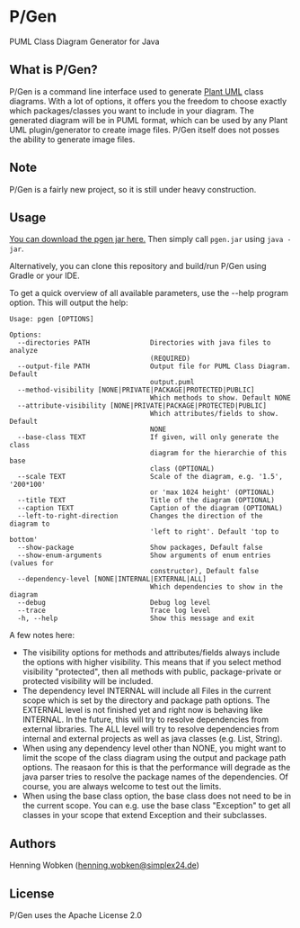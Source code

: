 # P/Gen
PUML Class Diagram Generator for Java

## What is P/Gen?

P/Gen is a command line interface used to generate [Plant UML](http://plantuml.com/) class diagrams.
With a lot of options, it offers you the freedom to choose exactly which packages/classes you want to include in your diagram. 
The generated diagram will be in PUML format, which can be used by any Plant UML plugin/generator to create image files. 
P/Gen itself does not posses the ability to generate image files.

## Note

P/Gen is a fairly new project, so it is still under heavy construction.

## Usage

[You can download the pgen jar here.](https://simplex24.de/pgen/pgen.jar) Then simply call `pgen.jar` using `java -jar`. 

Alternatively, you can clone this repository and build/run P/Gen using Gradle or your IDE.

To get a quick overview of all available parameters, use the --help program option.
This will output the help:

```
Usage: pgen [OPTIONS]

Options:
  --directories PATH               Directories with java files to analyze
                                   (REQUIRED)
  --output-file PATH               Output file for PUML Class Diagram. Default
                                   output.puml
  --method-visibility [NONE|PRIVATE|PACKAGE|PROTECTED|PUBLIC]
                                   Which methods to show. Default NONE
  --attribute-visibility [NONE|PRIVATE|PACKAGE|PROTECTED|PUBLIC]
                                   Which attributes/fields to show. Default
                                   NONE
  --base-class TEXT                If given, will only generate the class
                                   diagram for the hierarchie of this base
                                   class (OPTIONAL)
  --scale TEXT                     Scale of the diagram, e.g. '1.5', '200*100'
                                   or 'max 1024 height' (OPTIONAL)
  --title TEXT                     Title of the diagram (OPTIONAL)
  --caption TEXT                   Caption of the diagram (OPTIONAL)
  --left-to-right-direction        Changes the direction of the diagram to
                                   'left to right'. Default 'top to bottom'
  --show-package                   Show packages, Default false
  --show-enum-arguments            Show arguments of enum entries (values for
                                   constructor), Default false
  --dependency-level [NONE|INTERNAL|EXTERNAL|ALL]
                                   Which dependencies to show in the diagram
  --debug                          Debug log level
  --trace                          Trace log level
  -h, --help                       Show this message and exit

```

A few notes here:
- The visibility options for methods and attributes/fields always include the options with higher visibility. 
This means that if you select method visibility "protected", then all methods with public, package-private or protected visibility will be included. 
- The dependency level INTERNAL will include all Files in the current scope which is set by the directory and package path options. 
The EXTERNAL level is not finished yet and right now is behaving like INTERNAL. 
In the future, this will try to resolve dependencies from external libraries. 
The ALL level will try to resolve dependencies from internal and external projects as well as java classes (e.g. List, String).
- When using any dependency level other than NONE, you might want to limit the scope of the class diagram using the output and package path options.
The reasaon for this is that the performance will degrade as the java parser tries to resolve the package names of the dependencies.
Of course, you are always welcome to test out the limits.  
- When using the base class option, the base class does not need to be in the current scope. You can e.g. use the base class "Exception" 
to get all classes in your scope that extend Exception and their subclasses.

## Authors

Henning Wobken ([henning.wobken@simplex24.de](mailto:henning.wobken@simplex24.de))

## License

P/Gen uses the Apache License 2.0